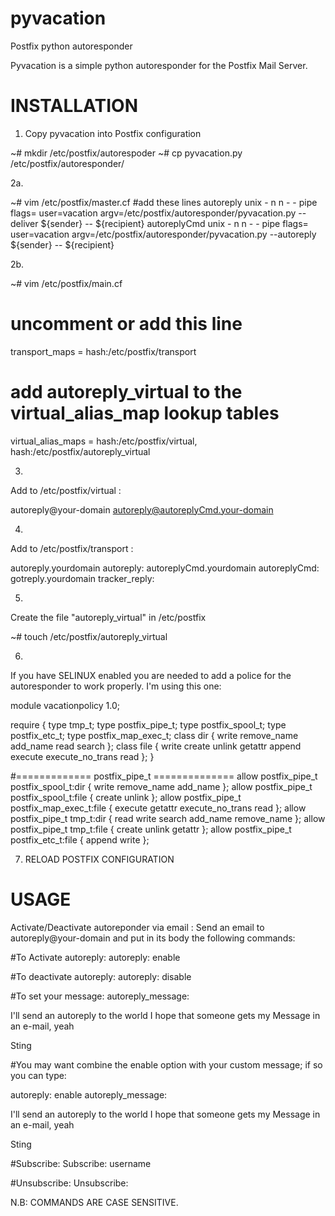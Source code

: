 pyvacation
==========

Postfix python autoresponder

Pyvacation is a simple python autoresponder for the Postfix Mail Server.

# INSTALLATION

1. Copy pyvacation into Postfix configuration 

~# mkdir /etc/postfix/autorespoder
~# cp pyvacation.py /etc/postfix/autoresponder/

2a.

~# vim /etc/postfix/master.cf 
#add these lines
autoreply       unix    -       n       n       -       -       pipe
  flags= user=vacation argv=/etc/postfix/autoresponder/pyvacation.py --deliver ${sender} -- ${recipient}
autoreplyCmd       unix    -       n       n       -       -       pipe
  flags= user=vacation argv=/etc/postfix/autoresponder/pyvacation.py --autoreply ${sender} -- ${recipient}

2b.

~# vim /etc/postfix/main.cf

# uncomment or add this line
 transport_maps = hash:/etc/postfix/transport


# add autoreply_virtual to the virtual_alias_map lookup tables
 virtual_alias_maps = hash:/etc/postfix/virtual,
        hash:/etc/postfix/autoreply_virtual

3.
Add to /etc/postfix/virtual :

autoreply@your-domain              autoreply@autoreplyCmd.your-domain

4.
Add to /etc/postfix/transport :

autoreply.yourdomain     autoreply:
autoreplyCmd.yourdomain   autoreplyCmd:
gotreply.yourdomain       tracker_reply:

5.
Create the file "autoreply_virtual" in /etc/postfix 

~# touch /etc/postfix/autoreply_virtual

6. 
If you have SELINUX enabled you are needed to add a police for the 
autoresponder to work properly. I'm using this one:

module vacationpolicy 1.0;

require {
        type tmp_t;
        type postfix_pipe_t;
        type postfix_spool_t;
        type postfix_etc_t;
        type postfix_map_exec_t;
        class dir { write remove_name add_name read search };
        class file { write create unlink getattr append execute execute_no_trans read };
}

#============= postfix_pipe_t ==============
allow postfix_pipe_t postfix_spool_t:dir { write remove_name add_name };
allow postfix_pipe_t postfix_spool_t:file { create unlink };
allow postfix_pipe_t postfix_map_exec_t:file { execute getattr execute_no_trans read };
allow postfix_pipe_t tmp_t:dir { read write search add_name remove_name };
allow postfix_pipe_t tmp_t:file { create unlink getattr };
allow postfix_pipe_t postfix_etc_t:file { append write };

7. RELOAD POSTFIX CONFIGURATION

# USAGE

Activate/Deactivate autoreponder via email :
Send an email to autoreply@your-domain and put in its body the following commands:

#To Activate autoreply:
  autoreply: enable

#To deactivate autoreply:
  autoreply: disable

#To set your message:
  autoreply_message:

  I'll send an autoreply to the world
  I hope that someone gets my
  Message in an e-mail, yeah
  
  Sting

#You may want combine the enable option with your custom message; if so you can type:

  autoreply: enable 
  autoreply_message:

  I'll send an autoreply to the world
  I hope that someone gets my
  Message in an e-mail, yeah
  
  Sting

#Subscribe:
  Subscribe: username

#Unsubscribe:
  Unsubscribe:

N.B: COMMANDS ARE CASE SENSITIVE.
